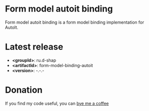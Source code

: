 # Form model autoit binding
Form model autoit binding is a form model binding implementation for AutoIt.

# Latest release
* **&lt;groupId&gt;**: ru.d-shap
* **&lt;artifactId&gt;**: form-model-binding-autoit
* **&lt;version&gt;**: -.-.-

# Donation
If you find my code useful, you can [bye me a coffee](https://www.paypal.me/dshapovalov)
